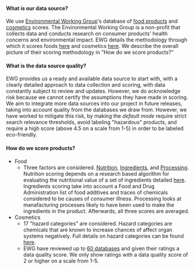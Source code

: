 #### What is our data source?
We use [Environmental Working Group](https://www.ewg.org/about-us)'s database of [food products](https://www.ewg.org/foodscores) and [cosmetics](https://www.ewg.org/skindeep/) scores. The Environmental Working Group is a non-profit that collects data and conducts research on consumer products' health concerns and environmental impact. EWG details the methodology through which it scores foods [here](https://www.ewg.org/foodscores/content/methodology) and cosmetics [here](). We describe the overall picture of their scoring methodology in "How do we score products?"

#### What is the data source quality?

EWG provides us a ready and available data source to start with, with a clearly detailed approach to data collection and scoring, with data constantly subject to review and updates. However, we do acknowledge risk because we cannot certify the assumptions they have made in scoring. We aim to integrate more data sources into our project in future releases, taking into account quality from the databases we draw from. However, we have worked to mitigate this risk, by making the *default mode* require strict search relevance thresholds, avoid labeling "hazardous" products, and require a high score (above 4.5 on a scale from 1-5) in order to be labeled eco-friendly.

#### How do we score products?

* Food
    * Three factors are considered. [Nutrition](https://www.ewg.org/foodscores/content/faq), [Ingredients](https://www.ewg.org/foodscores/content/methodology-ingredients), and [Processing](https://www.ewg.org/foodscores/content/methodology-processing). Nutrition scoring depends on a research based algorithm for evaluating the nutritional value of a set of ingredients detailed [here](https://www.ewg.org/foodscores/content/methodology-nutrition). Ingredients scoring take into account a Food and Drug Administration list of food additives and traces of chemicals considered to be causes of consumer illness. Processing looks at manafacturing processes likely to have been used to make the ingredients in the product. Afterwards, all three scores are averaged.
* Cosmetics
    * 17 "hazard categories" are considered.  Hazard categories are chemicals that are known to increase chances of affect organ systems negatively. Full details on hazard categories can be found [here](https://www.ewg.org/skindeep/site/about.php#5).
    * EWG have reviewed up to [60 databases](https://www.ewg.org/skindeep/site/about.php#4) and given their ratings a data quality score. We only show ratings with a data quality score of 2 or higher on a scale from 1-5.
